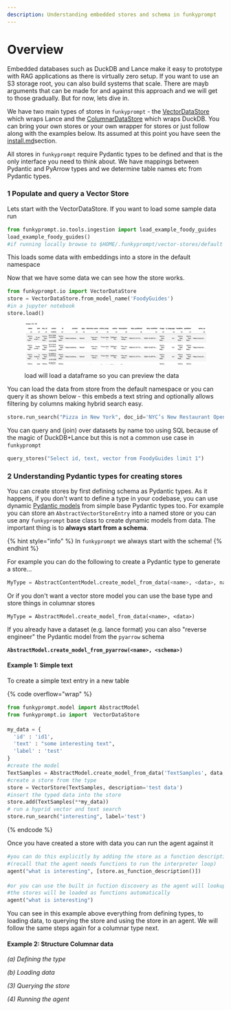 ```yaml
---
description: Understanding embedded stores and schema in funkyprompt
---
```


# Overview

Embedded databases such as DuckDB and Lance make it easy to prototype with RAG applications as there is virtually zero setup. If you want to use an S3 storage root, you can also build systems that scale. There are mayb arguments that can be made for and against this approach and we will get to those gradually. But for now, lets dive in.

We have two main types of stores in `funkyprompt` - the [VectorDataStore](https://github.com/mr-saoirse/funkyprompt/blob/main/funkyprompt/io/stores/VectorDataStore.py) which wraps Lance and the [ColumnarDataStore](https://github.com/mr-saoirse/funkyprompt/blob/main/funkyprompt/io/stores/ColumnarDataStore.py) which wraps DuckDB. You can bring your own stores or your own wrapper for stores or just follow along with the examples below. Its assumed at this point you have seen the [install.md](../why-funkyprompt/install.md "mention")section.

All stores in `funkyprompt` require Pydantic types to be defined and that is the only interface you need to think about. We have mappings between Pydantic and PyArrow types and we determine table names etc from Pydantic types.

### 1 Populate and query a Vector Store

Lets start with the VectorDataStore. If you want to load some sample data run

```python
from funkyprompt.io.tools.ingestion import load_example_foody_guides
load_example_foody_guides()
#if running locally browse to $HOME/.funkyprompt/vector-stores/default
```

This loads some data with embeddings into a store in the default namespace &#x20;

Now that we have some data we can see how the store works.&#x20;

```python
from funkyprompt.io import VectorDataStore
store = VectorDataStore.from_model_name('FoodyGuides')
#in a jupyter notebook
store.load()
```

<figure><img src="../.gitbook/assets/image (2).png" alt=""><figcaption><p>load will load a dataframe so you can preview the data</p></figcaption></figure>

You can load the data from store from the default namespace or you can query it as shown below - this embeds a text string and optionally allows filtering by columns making hybrid search easy.

```python
store.run_search("Pizza in New York", doc_id='NYC’s New Restaurant Openings')
```

You can query and (join) over datasets by name too using SQL because of the magic of DuckDB+Lance but this is not a common use case in `funkyprompt`

```python
query_stores("Select id, text, vector from FoodyGuides limit 1")
```

### 2 Understanding Pydantic types for creating stores

You can create stores by first defining schema as Pydantic types. As it happens, if you don't want to define a type in your codebase, you can use dynamic [Pydantic models](https://docs.pydantic.dev/latest/concepts/models/) from simple base Pydantic types too. For example you can store an `AbstractVectorStoreEntry` into a named store or you can use any `funkyprompt` base class to create dynamic models from data. The important thing is to **always start from a schema**.

{% hint style="info" %}
In `funkyprompt` we always start with the schema!
{% endhint %}

For example you can do the following to create a Pydantic type to generate a store...

```python
MyType = AbstractContentModel.create_model_from_data(<name>, <data>, namespace='default')
```

Or if you don't want a vector store model you can use the base type and store things in columnar stores

```
MyType = AbstractModel.create_model_from_data(<name>, <data>)
```

If you already have a dataset (e.g. lance format) you can also "reverse engineer" the Pydantic model from the `pyarrow` schema

<pre class="language-python" data-overflow="wrap"><code class="lang-python"><strong>AbstractModel.create_model_from_pyarrow(&#x3C;name>, &#x3C;schema>)
</strong></code></pre>

#### Example 1: Simple text&#x20;

To create a simple text entry in a new table

{% code overflow="wrap" %}
```python
from funkyprompt.model import AbstractModel
from funkyprompt.io import  VectorDataStore

my_data = {
  'id' : 'id1',
  'text' : "some interesting text",
  'label' : 'test'
}
#create the model
TextSamples = AbstractModel.create_model_from_data('TextSamples', data, namespace='default')
#create a store from the type
store = VectorStore(TextSamples, description='test data')
#insert the typed data into the store
store.add(TextSamples(**my_data))
# run a hyprid vector and text search
store.run_search("interesting", label='test')
```
{% endcode %}

Once you have created a store with data you can run the agent against it

```python
#you can do this explicitly by adding the store as a function description
#(recall that the agent needs functions to run the interpreter loop)
agent("what is interesting", [store.as_function_description()])

#or you can use the built in fuction discovery as the agent will lookup functions 
#the stores will be loaded as functions automatically
agent("what is interesting")
```

You can see in this example above everything from defining types, to loading data, to querying the store and using the store in an agent. We will follow the same steps again for a columnar type next.

#### Example 2: Structure Columnar data

_(a) Defining the type_

_(b) Loading data_

_(3) Querying the store_

_(4) Running the agent_
